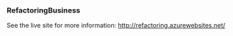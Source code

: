 ### RefactoringBusiness
See the live site for more information:  http://refactoring.azurewebsites.net/
